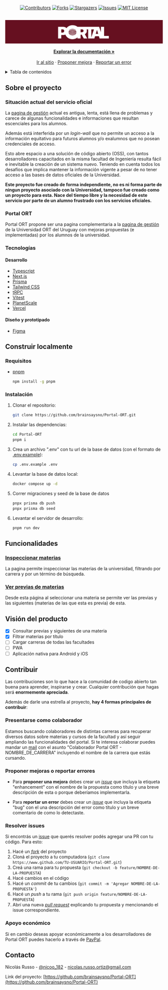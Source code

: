 <div id="top"></div>

<div align="center">

[![Contributors][contributors-shield]][contributors-url]
[![Forks][forks-shield]][forks-url]
[![Stargazers][stars-shield]][stars-url]
[![Issues][issues-shield]][issues-url]
[![MIT License][license-shield]][license-url]

</div>

<br />
<div align="center">
  <a href="https://github.com/brainsaysno/Portal-ORT">
    <img src="assets/banner.png" alt="Banner">
  </a>

<!-- <h1 align="center">Portal ORT</h1> -->

  <p align="center">
    <a href="https://github.com/brainsaysno/Portal-ORT"><strong>Explorar la documentación »</strong></a>
    <br />
    <br />
    <a href="https://portalort.vercel.app/">Ir al sitio</a>
    ·
    <a href="https://github.com/brainsaysno/Portal-ORT/issues/new?labels=enhancement">Proponer mejora</a>
    ·
    <a href="https://github.com/brainsaysno/Portal-ORT/issues/new?labels=bug">Reportar un error</a>
    
  </p>
</div>

<details>
  <summary>Tabla de contenidos</summary>
  <ol>
    <li>
      <a href="#sobre-el-proyecto">Sobre el proyecto</a>
      <ul>
        <li><a href="#situacion-actual-del-servicio-oficial">Situación del servicio oficial</a></li>
        <li><a href="#portal-ort">Portal ORT</a></li>
        <li><a href="#tecnologías">Tecnologías</a></li>
      </ul>
    </li>
    <li>
      <a href="#construir-localmente">Construir localmente</a>
      <ul>
        <li><a href="#requisitos">Requisitos</a></li>
        <li><a href="#instalación">Instalación</a></li>
      </ul>
    </li>
    <li><a href="#funcionalidades">Funcionalidades</a>
      <ul>
      <li><a href="#inspeccionar-materias">Insepeccionar materias</a></li>
      <li><a href="#ver-previas-de-materias">Ver previas de materias</a></li>
      </ul>
    </li>
    <li><a href="#vision-del-producto">Visión del producto</a></li>
    <li><a href="#contribuir">Contribuir</a>
      <ul>
      <li><a href="#presentarse-como-colaborador">Presentarse como colaborador</a></li>
      <li><a href="#proponer-mejoras-o-reportar-errores">Proponer mejoras o reportar errores</a></li>
      <li><a href="#resolver-issues">Resolver issues</a></li>
      <li><a href="#apoyo-economico">Apoyo económico</a></li>
      </ul>
    </li>
    <!-- <li><a href="#licencia">Licencia</a></li> -->
    <li><a href="#contacto">Contacto</a></li>
  </ol>
</details>

## Sobre el proyecto

### Situación actual del servicio oficial

La [pagina de gestión](https://gestion.ort.edu.uy/) actual es antigua, lenta, está llena de problemas y carece de algunas funcionalidades e informaciones que resultan escenciales para los alumnos.

Además está interferida por un _login-wall_ que no permite un acceso a la información equitativo para futuros alumnos y/o exalumnos que no posean credenciales de acceso.

Esto abre espacio a una solución de código abierto (OSS), con tantos desarrolladores capacitados en la misma facultad de Ingeniería resulta fácil e inevitable la creación de un sistema nuevo. Teniendo en cuenta todos los desafíos que implica mantener la información vigente a pesar de no tener acceso a las bases de datos oficiales de la Universidad.

**Este proyecto fue creado de forma independiente, no es ni forma parte de ningun proyecto asociado con la Universidad, tampoco fue creado como un proyecto para esta. Nace del tiempo libre y la necesidad de este servicio por parte de un alumno frustrado con los servicios oficiales.**

### Portal ORT

Portal ORT propone ser una pagina complementaria a la [pagina de gestión](https://gestion.ort.edu.uy/) de la Universidad ORT del Uruguay con mejoras propuestas (e implementadas) por los alumnos de la universidad.

### Tecnologías

#### Desarrollo

- [Typescript](https://www.typescriptlang.org/)
- [Next.js](https://nextjs.org)
- [Prisma](https://prisma.io)
- [Tailwind CSS](https://tailwindcss.com)
- [tRPC](https://trpc.io)
- [Vitest](https://vitest.dev/)
- [PlanetScale](https://planetscale.com/)
- [Vercel](https://vercel.com/home)

#### Diseño y prototipado

- [Figma](https://www.figma.com)

## Construir localmente

### Requisitos

- [pnpm](https://pnpm.io/)
  ```sh
  npm install -g pnpm
  ```

### Instalación

1. Clonar el repositorio:

   ```sh
   git clone https://github.com/brainsaysno/Portal-ORT.git
   ```

2. Instalar las dependencias:

   ```sh
   cd Portal-ORT
   pnpm i
   ```

3. Crea un archivo ".env" con tu url de la base de datos (con el formato de [.env.example](.env.example)):

   ```sh
   cp .env.example .env
   ```

4. Levantar la base de datos local:

   ```sh
   docker compose up -d
   ```

5. Correr migraciones y seed de la base de datos

   ```sh
   pnpx prisma db push
   pnpx prisma db seed
   ```

6. Levantar el servidor de desarrollo:

   ```sh
   pnpm run dev
   ```

## Funcionalidades

### [Inspeccionar materias](https://portalort.vercel.app/materias)

La pagina permite inspeccionar las materias de la universidad, filtrando por carrera y por un término de búsqueda.

### [Ver previas de materias](https://portalort.vercel.app/materias)

Desde esta página al seleccionar una materia se permite ver las previas y las siguientes (materias de las que esta es previa) de esta.

## Visión del producto

- [x] Consultar previas y siguientes de una materia
- [x] Filtrar materias por título
- [ ] Cargar carreras de todas las facultades
- [ ] PWA
- [ ] Aplicación nativa para Android y iOS

## Contribuir

Las contribuciones son lo que hace a la comunidad de codigo abierto tan buena para aprender, inspirarse y crear. Cualquier contribución que hagas será **enormemente apreciada**.

Además de darle una estrella al proyecto, **hay 4 formas principales de contribuir**:

### Presentarse como colaborador

Estamos buscando colaboradores de distintas carreras para recuperar diversos datos sobre materias y cursos de la facultad y así seguir ampliando las funcionalidades del portal. Si te interesa colaborar puedes mandar un [mail](mailto:nicolas.russo.ortiz@gmail.com?subject=Colaborador%20Portal%20ORT%20-%20NOMBRE_DE_CARRERA) con el asunto "Colaborador Portal ORT - NOMBRE_DE_CARRERA" incluyendo el nombre de la carrera que estás cursando.

### Proponer mejoras o reportar errores

- Para **proponer una mejora** debes crear un [_issue_](https://github.com/brainsaysno/Portal-ORT/issues/new?labels=enhancement) que incluya la etiqueta "enhancement" con el nombre de la propuesta como título y una breve descripción de esta o porque deberíamos implementarla.

- Para **reportar un error** debes crear un [_issue_](https://github.com/brainsaysno/Portal-ORT/issues/new?labels=bug) que incluya la etiqueta "bug" con el una descripción del error como título y un breve comentario de como lo detectaste.

### Resolver issues

Si encontrás un [issue](https://github.com/brainsaysno/Portal-ORT/issues) que querés resolver podés agregar una PR con tu código. Para esto:

1. Hacé un [_fork_](https://github.com/brainsaysno/Portal-ORT/fork) del proyecto
2. Cloná el proyecto a tu computadora (`git clone https://www.github.com/TU-USUARIO/Portal-ORT.git`)
3. Creá una rama para tu propuesta (`git checkout -b feature/NOMBRE-DE-LA-PROPUESTA`)
4. Hacé cambios en el código
5. Hacé un _commit_ de tu cambios (`git commit -m 'Agregar NOMBRE-DE-LA-PROPUESTA'`)
6. Hacé un _push_ a tu rama (`git push origin feature/NOMBRE-DE-LA-PROPUESTA`)
7. Abrí una nueva [_pull request_](https://github.com/brainsaysno/Portal-ORT/compare) explicando tu propuesta y mencionando el issue correspondiente.

### Apoyo económico

Si en cambio deseas apoyar económicamente a los desarrolladores de Portal ORT puedes hacerlo a través de [PayPal](https://paypal.me/brainsaysno).

## Contacto

Nicolás Russo - [@nicoo_182](https://instagram.com/nicoo_182) - nicolas.russo.ortiz@gmail.com

Link del proyecto: [https://github.com/brainsaysno/Portal-ORT](https://github.com/brainsaysno/Portal-ORT)

[contributors-shield]: https://img.shields.io/github/contributors/brainsaysno/Portal-ORT.svg?style=for-the-badge
[contributors-url]: https://github.com/brainsaysno/Portal-ORT/graphs/contributors
[forks-shield]: https://img.shields.io/github/forks/brainsaysno/Portal-ORT.svg?style=for-the-badge
[forks-url]: https://github.com/brainsaysno/Portal-ORT/network/members
[stars-shield]: https://img.shields.io/github/stars/brainsaysno/Portal-ORT.svg?style=for-the-badge
[stars-url]: https://github.com/brainsaysno/Portal-ORT/stargazers
[issues-shield]: https://img.shields.io/github/issues/brainsaysno/Portal-ORT.svg?style=for-the-badge
[issues-url]: https://github.com/brainsaysno/Portal-ORT/issues
[license-shield]: https://img.shields.io/github/license/brainsaysno/Portal-ORT.svg?style=for-the-badge
[license-url]: https://github.com/brainsaysno/Portal-ORT/blob/main/LICENSE
